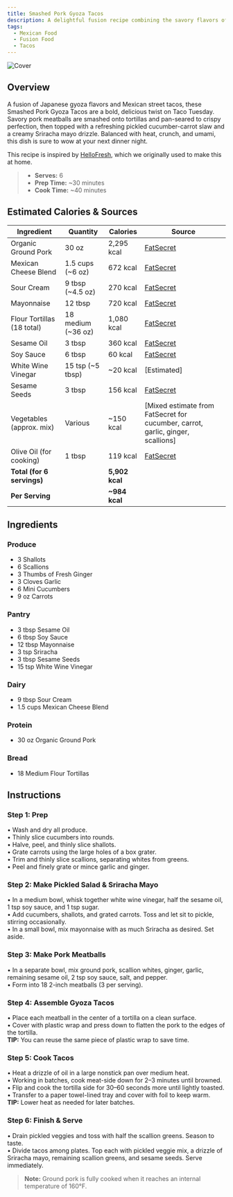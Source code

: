```yaml
---
title: Smashed Pork Gyoza Tacos
description: A delightful fusion recipe combining the savory flavors of Japanese gyoza with the vibrant zest of Mexican street tacos. Perfect for adventurous food lovers seeking a unique twist on classic tacos.
tags:
  - Mexican Food
  - Fusion Food
  - Tacos
---
```


![Cover](/img/italian_eats/smashed_pork_gyoza_tacos/cover.png)

## Overview

A fusion of Japanese gyoza flavors and Mexican street tacos, these Smashed Pork Gyoza Tacos are a bold, delicious twist on Taco Tuesday. Savory pork meatballs are smashed onto tortillas and pan-seared to crispy perfection, then topped with a refreshing pickled cucumber-carrot slaw and a creamy Sriracha mayo drizzle. Balanced with heat, crunch, and umami, this dish is sure to wow at your next dinner night.

This recipe is inspired by [HelloFresh], which we originally used to make this at home.

> - **Serves:** 6
> - **Prep Time:** ~30 minutes
> - **Cook Time:** ~40 minutes

## Estimated Calories & Sources

| **Ingredient**             | **Quantity**       | **Calories**   | **Source**                                                                             |
| -------------------------- | ------------------ | -------------- | -------------------------------------------------------------------------------------- |
| Organic Ground Pork        | 30 oz              | 2,295 kcal     | [FatSecret](https://www.fatsecret.com/calories-nutrition/usda/ground-pork-cooked)      |
| Mexican Cheese Blend       | 1.5 cups (~6 oz)   | 672 kcal       | [FatSecret](https://www.fatsecret.com/calories-nutrition/generic/mexican-blend-cheese) |
| Sour Cream                 | 9 tbsp (~4.5 oz)   | 270 kcal       | [FatSecret](https://www.fatsecret.com/calories-nutrition/usda/sour-cream)              |
| Mayonnaise                 | 12 tbsp            | 720 kcal       | [FatSecret](https://www.fatsecret.com/calories-nutrition/usda/mayonnaise-regular)      |
| Flour Tortillas (18 total) | 18 medium (~36 oz) | 1,080 kcal     | [FatSecret](https://www.fatsecret.com/calories-nutrition/usda/flour-tortillas)         |
| Sesame Oil                 | 3 tbsp             | 360 kcal       | [FatSecret](https://www.fatsecret.com/calories-nutrition/generic/sesame-oil)           |
| Soy Sauce                  | 6 tbsp             | 60 kcal        | [FatSecret](https://www.fatsecret.com/calories-nutrition/generic/soy-sauce)            |
| White Wine Vinegar         | 15 tsp (~5 tbsp)   | ~20 kcal       | [Estimated]                                                                            |
| Sesame Seeds               | 3 tbsp             | 156 kcal       | [FatSecret](https://www.fatsecret.com/calories-nutrition/usda/sesame-seeds)            |
| Vegetables (approx. mix)   | Various            | ~150 kcal      | [Mixed estimate from FatSecret for cucumber, carrot, garlic, ginger, scallions]        |
| Olive Oil (for cooking)    | 1 tbsp             | 119 kcal       | [FatSecret](https://www.fatsecret.com/calories-nutrition/generic/olive-oil)            |
| **Total (for 6 servings)** |                    | **5,902 kcal** |                                                                                        |
| **Per Serving**            |                    | **~984 kcal**  |                                                                                        |

## Ingredients

### Produce

- 3 Shallots
- 6 Scallions
- 3 Thumbs of Fresh Ginger
- 3 Cloves Garlic
- 6 Mini Cucumbers
- 9 oz Carrots

### Pantry

- 3 tbsp Sesame Oil
- 6 tbsp Soy Sauce
- 12 tbsp Mayonnaise
- 3 tsp Sriracha
- 3 tbsp Sesame Seeds
- 15 tsp White Wine Vinegar

### Dairy

- 9 tbsp Sour Cream
- 1.5 cups Mexican Cheese Blend

### Protein

- 30 oz Organic Ground Pork

### Bread

- 18 Medium Flour Tortillas

## Instructions

### Step 1: Prep

• Wash and dry all produce.  
• Thinly slice cucumbers into rounds.  
• Halve, peel, and thinly slice shallots.  
• Grate carrots using the large holes of a box grater.  
• Trim and thinly slice scallions, separating whites from greens.  
• Peel and finely grate or mince garlic and ginger.

### Step 2: Make Pickled Salad & Sriracha Mayo

• In a medium bowl, whisk together white wine vinegar, half the sesame oil, 1 tsp soy sauce, and 1 tsp sugar.  
• Add cucumbers, shallots, and grated carrots. Toss and let sit to pickle, stirring occasionally.  
• In a small bowl, mix mayonnaise with as much Sriracha as desired. Set aside.

### Step 3: Make Pork Meatballs

• In a separate bowl, mix ground pork, scallion whites, ginger, garlic, remaining sesame oil, 2 tsp soy sauce, salt, and pepper.  
• Form into 18 2-inch meatballs (3 per serving).

### Step 4: Assemble Gyoza Tacos

• Place each meatball in the center of a tortilla on a clean surface.  
• Cover with plastic wrap and press down to flatten the pork to the edges of the tortilla.  
**TIP:** You can reuse the same piece of plastic wrap to save time.

### Step 5: Cook Tacos

• Heat a drizzle of oil in a large nonstick pan over medium heat.  
• Working in batches, cook meat-side down for 2–3 minutes until browned.  
• Flip and cook the tortilla side for 30–60 seconds more until lightly toasted.  
• Transfer to a paper towel-lined tray and cover with foil to keep warm.  
**TIP:** Lower heat as needed for later batches.

### Step 6: Finish & Serve

• Drain pickled veggies and toss with half the scallion greens. Season to taste.  
• Divide tacos among plates. Top each with pickled veggie mix, a drizzle of Sriracha mayo, remaining scallion greens, and sesame seeds. Serve immediately.

> **Note:** Ground pork is fully cooked when it reaches an internal temperature of 160°F.

<!-- Links -->

[HelloFresh]: https://www.hellofresh.com/recipes/smashed-pork-gyoza-tacos-6682ebfe88a40e5df74250d6

